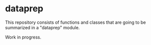 # dataprep

This repository consists of functions and classes that are going to be summarized in a "dataprep" module.

Work in progress.
